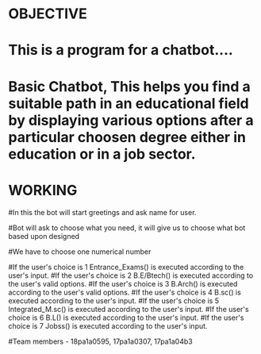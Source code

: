 # OBJECTIVE

# This is a program for a chatbot....

# Basic Chatbot, This helps you find a suitable path in an educational field by displaying various options after a particular choosen degree either in education or in a job sector.


# WORKING

 #In this the bot will start greetings and ask name for user. 
 
 #Bot will ask to choose what you need, it will give us to choose what bot based upon designed 
 
 #We have to choose one numerical number
 
 
#If the user's choice is 1 Entrance_Exams() is executed according to the user's input. 
            #If the user's choice is 2 B.E/Btech() is executed according to the user's valid options.
            #If the user's choice is 3 B.Arch() is executed according to the user's valid options.
            #If the user's choice is 4 B.sc() is executed according to the user's input.
            #If the user's choice is 5 Integrated_M.sc() is executed according to the user's input.
            #If the user's choice is 6 B.L() is executed according to the user's input.
            #If the user's choice is 7 Jobss() is executed according to the user's input.

 

#Team members - 18pa1a0595, 17pa1a0307, 17pa1a04b3

